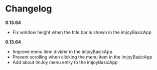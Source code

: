 # Changelog

**0.13.64**
 - Fix window height when the title bar is shown in the imjoyBasicApp

**0.13.64**
 - Improve menu item divider in the imjoyBasicApp
 - Prevent scrolling when clicking the menu item in the imjoyBasicApp
 - Add about ImJoy menu entry to the imjoyBasicApp